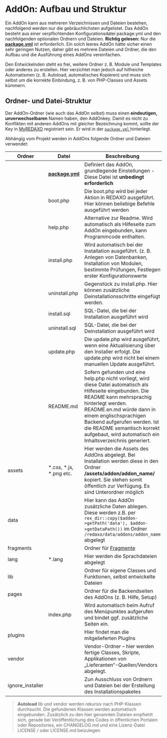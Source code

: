 # AddOn: Aufbau und Struktur

Ein AddOn kann aus mehreren Verzeichnissen und Dateien bestehen, nachfolgend werden nur die gebräuchlichsten aufgelistet. Das AddOn besteht aus einer verpflichtenden Konfigurationsdatei package.yml und den nachfolgenden optionalen Ordnern und Dateien.
**Richtig gelesen:** Nur die [**package.yml**](/{{path}}/{{version}}/addon-package) ist erforderlich. Ein solch leeres AddOn hätte sicher einen sehr geringen Nutzen, daher gibt es mehrere Dateien und Ordner, die den Aufbau und die Ausführung eines AddOns vereinfachen.

Den Entwickelnden steht es frei, weitere Ordner z. B. Module und Templates oder anderes zu erstellen. Hier verzichtet man jedoch auf hilfreiche Automatismen (z. B. Autoload, automatisches Kopieren) und muss sich selbst um die korrekte Einbindung, z. B. von PHP-Classes und Assets kümmern.

## Ordner- und Datei-Struktur

Der AddOn-Ordner (wie auch das AddOn selbst) muss einen **eindeutigen, unverwechselbaren** Namen haben, den AddOnkey. Damit es nicht zu Konflikten mit anderen AddOns mit gleicher Bezeichnung kommt, sollte der Key in [MyREDAXO](https://redaxo.org/myredaxo/login/) registriert sein. Er wird in der [ `package.yml` ](/{{path}}/{{version}}/addon-package) hinterlegt.

Abhängig vom Projekt werden in AddOns folgende Ordner und Dateien verwendet:

| Ordner | Datei | Beschreibung |
| --- | --- | --- |
|  | [**package.yml**](/{{path}}/{{version}}/addon-package)| Definiert das AddOn, grundlegende Einstellungen - Diese Datei ist **unbedingt erforderlich**  |
|  | boot.php | Die boot.php wird bei jeder Aktion in REDAXO ausgeführt. Hier können beliebige Befehle ausgeführt werden |
|  | help.php | Alternative zur Readme. Wird automatisch als Hilfeseite zum AddOn eingebunden, kann Programmcode enthalten.|
|  | install.php | Wird automatisch bei der Installation ausgeführt. (z. B. Anlegen von Datenbanken, Installation von Modulen, bestimmte Prüfungen, Festlegen erster Konfigurationswerte |
|  | uninstall.php | Gegenstück zu install.php. Hier können zusätzliche Deinstallationsschritte eingefügt werden.  |
|  | install.sql | SQL-Datei, die bei der Installation ausgeführt wird |
|  | uninstall.sql | SQL-Datei, die bei der Deinstallation ausgeführt wird |
|  | update.php | Die update.php wird ausgeführt, wenn eine Aktualisierung über den Installer erfolgt. Die update.php wird nicht bei einem manuellen Update ausgeführt. |
|  | README.md | Sofern gefunden und eine help.php nicht vorliegt, wird diese Datei automatisch als Hilfeseite eingebunden. Die README kann mehrsprachig hinterlegt werden. README.en.md würde dann in einem englischsprachigen Backend aufgerufen werden. Ist die README semantisch korrekt aufgebaut, wird automatisch ein Inhaltsverzeichnis generiert.|
| assets | *.css, *.js, *.png etc. | Hier werden die Assets des AddOns abgelegt. Bei Installation werden diese in den Ordner **/assets/addon/addon_name/** kopiert. Sie stehen somit öffentlich zur Verfügung. Es sind Unterordner möglich |
| data |  | Hier kann das AddOn zusätzliche Daten ablegen. Diese werden z.B. per `rex_dir::copy($addon->getPath('data'), $addon->getDataPath())` im Ordner   `/redaxo/data/addons/addon_name` abgelegt |
| fragments |  | Ordner für [Fragmente](/{{path}}/{{version}}/fragmente)  |
| lang | *.lang | Hier werden die Sprachdateien abgelegt |
| lib |  | Ordner für eigene Classes und Funktionen, selbst entwickelte Dateien |
| pages |  | Ordner für die Backendseiten des AddOns (z. B. Hilfe, Setup)  |
|  | index.php | Wird automatisch beim Aufruf des Menüpunktes aufgerufen und bindet ggf. zusätzliche Seiten ein.  |
| plugins |  | Hier findet man die mitgelieferten PlugIns |
| vendor |  | Vendor-Ordner – hier werden fertige Classes, Skripte, Applikationen von „Lieferanten“-Quellen/Vendors abgelegt.|
| ignore_installer |  | Zun Ausschluss von Ordnern und Dateien bei der Erstellung des Installationspaketes |

> **Autoload** lib und vendor werden rekursiv nach PHP-Klassen durchsucht. Die gefundenen Klassen werden automatisch eingebunden.
> Zusätzlich zu den hier genannten Dateien empfiehlt sich, gerade bei Veröffentlichung des Codes in öffentlichen Portalen oder Repositories, ein CHANGELOG.md und eine Lizenz-Datei LICENSE / oder LICENSE.md beizulegen.
